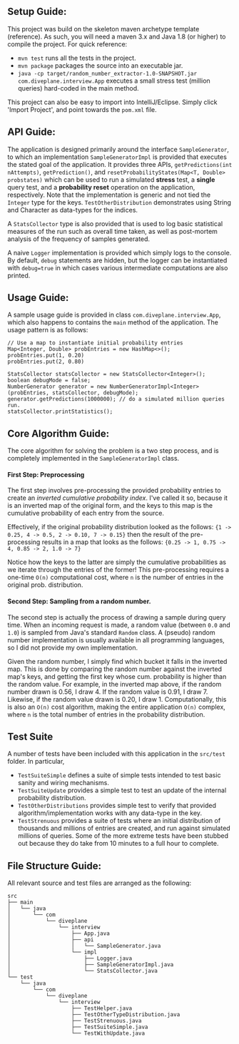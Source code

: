 ## Setup Guide:
This project was build on the skeleton maven archetype template (reference). As such, you will need a maven 3.x and Java 1.8 (or higher) to compile the project. For quick reference:
- `mvn test` runs all the tests in the project.
- `mvn package` packages the source into an executable jar.
- `java -cp target/random_number_extractor-1.0-SNAPSHOT.jar com.diveplane.interview.App` executes a small stress test (million queries) hard-coded in the main method.

This project can also be easy to import into IntelliJ/Eclipse. Simply click 'Import Project', and point towards the `pom.xml` file.
  
## API Guide:
The application is designed primarily around the interface `SampleGenerator`, to which an implementation `SampleGeneratorImpl` is provided that executes the stated goal of the application. It provides three APIs, `getPredictions(int nAttempts)`, `getPrediction()`, and `resetProbabilityStates(Map<T, Double> probstates)` which can be used to run a simulated **stress** test, a **single** query test, and a **probability reset** operation on the application, respectively. Note
that the implementation is generic and not tied the `Integer` type for the keys. `TestOtherDistribution` demonstrates using String and Character as data-types for the indices.

A `StatsCollector` type is also provided that is used to log basic statistical measures of the run such as overall time taken, as well as post-mortem analysis of the frequency of samples generated.

A naive `Logger` implementation is provided which simply logs to the console. By default, `debug` statements are hidden, but the logger can be instantiated with `debug=true` in which cases various intermediate computations are also printed.

## Usage Guide:
A sample usage guide is provided in class `com.diveplane.interview.App`, which also happens to contains the `main` method of the application. The usage pattern is as follows:
```
// Use a map to instantiate initial probability entries
Map<Integer, Double> probEntries = new HashMap<>();
probEntries.put(1, 0.20)
probEntries.put(2, 0.80)

StatsCollector statsCollector = new StatsCollector<Integer>();
boolean debugMode = false;
NumberGenerator generator = new NumberGeneratorImpl<Integer>(probEntries, statsCollector, debugMode);
generator.getPredictions(1000000); // do a simulated million queries run.
statsCollector.printStatistics();
```
## Core Algorithm Guide:

The core algorithm for solving the problem is a two step process, and is completely implemented in the `SampleGeneratorImpl` class.

#### First Step: Preprocessing
The first step involves pre-processing the provided probability entries to create an *inverted cumulative probability index*. I've called it so, because it is an inverted map of the original form, and the keys to this map is the cumulative probability  of each entry from the source.

Effectively, if the original probability distribution looked as the follows:
```{1 -> 0.25, 4 -> 0.5, 2 -> 0.10, 7 -> 0.15}```
then the result of the pre-processing results in a map that looks as the follows:
```{0.25 -> 1, 0.75 -> 4, 0.85 -> 2, 1.0 -> 7}```

Notice how the keys to the latter are simply the cumulative probabilities as we iterate through the entries of the former! This pre-processing requires a one-time `O(n)` computational cost, where `n` is the number of entries in the original prob. distribution.

#### Second Step: Sampling from a random number.
The second step is actually the process of drawing a sample during query time. When an incoming request is made, a random value (between `0.0` and `1.0`) is sampled from Java's standard `Random` class. A (pseudo) random number implementation is usually available in all programming languages, so I did not provide my own implementation.

Given the random number, I simply find which bucket it falls in the inverted map. This is done by comparing the random number against the inverted map's keys, and getting the first key whose cum. probability is higher than the random value. For example, in the inverted map above, if the random number drawn is 0.56, I draw 4. If the random value is 0.91, I draw 7. Likewise, if the random value drawn is 0.20, I draw 1. Computationally, this is also an `O(n)` cost algorithm, making the entire application `O(n)` complex, where `n` is the total number of entries in the probability distribution.

## Test Suite
A number of tests have been included with this application in the `src/test` folder. In particular,
- `TestSuiteSimple` defines a suite of simple tests intended to test basic sanity and wiring mechanisms.
- `TestSuiteUpdate` provides a simple test to test an update of the internal probability distribution.
- `TestOtherDistributions` provides simple test to verify that provided algorithm/implementation works with any data-type in the key.
- `TestStrenuous` provides a suite of tests where an initial distribution of thousands and millions of entries are created, and run against simulated millions of queries. Some of the more extreme tests have been stubbed out because they do take from 10 minutes to a full hour to complete.

## File Structure Guide:
All relevant source and test files are arranged as the following:
```
src
├── main
│   └── java
│       └── com
│           └── diveplane
│               └── interview
│                   ├── App.java
│                   ├── api
│                   │   └── SampleGenerator.java
│                   └── impl
│                       ├── Logger.java
│                       ├── SampleGeneratorImpl.java
│                       └── StatsCollector.java
└── test
    └── java
        └── com
            └── diveplane
                └── interview
                    ├── TestHelper.java
                    ├── TestOtherTypeDistribution.java
                    ├── TestStrenuous.java
                    ├── TestSuiteSimple.java
                    └── TestWithUpdate.java
```



